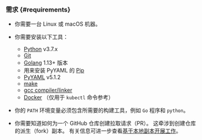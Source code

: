 <!--
### Requirements:

- You need a machine that is running Linux or macOS.

- You need to have these tools installed:

  - [Python](https://www.python.org/downloads/) v3.7.x
  - [Git](https://git-scm.com/book/en/v2/Getting-Started-Installing-Git)
  - [Golang](https://golang.org/doc/install) version 1.13+
  - [Pip](https://pypi.org/project/pip/) used to install PyYAML
  - [PyYAML](https://pyyaml.org/) v5.1.2
  - [make](https://www.gnu.org/software/make/)
  - [gcc compiler/linker](https://gcc.gnu.org/)
  - [Docker](https://docs.docker.com/engine/installation/) (Required only for `kubectl` command reference)
-->

### 需求 {#requirements}

- 你需要一台 Linux 或 macOS 机器。

- 你需要安装以下工具：

  - [Python](https://www.python.org/downloads/) v3.7.x
  - [Git](https://git-scm.com/book/en/v2/Getting-Started-Installing-Git)
  - [Golang](https://golang.org/doc/install) 1.13+ 版本
  - 用来安装 PyYAML 的 [Pip](https://pypi.org/project/pip/)
  - [PyYAML](https://pyyaml.org/) v5.1.2
  - [make](https://www.gnu.org/software/make/)
  - [gcc compiler/linker](https://gcc.gnu.org/)
  - [Docker](https://docs.docker.com/engine/installation/) （仅用于 `kubectl` 命令参考）

<!--
- Your `PATH` environment variable must include the required build tools, such as the `Go` binary and `python`.

- You need to know how to create a pull request to a GitHub repository.
  This involves creating your own fork of the repository. For more
  information, see [Work from a local clone](/docs/contribute/intermediate/#work_from_a_local_clone).
-->
- 你的 `PATH` 环境变量必须包含所需要的构建工具，例如 `Go` 程序和 `python`。

- 你需要知道如何为一个 GitHub 仓库创建拉取请求（PR）。
  这牵涉到创建仓库的派生（fork）副本。
  有关信息可进一步查看[基于本地副本开展工作](/zh/docs/contribute/intermediate/#work_from_a_local_clone)。


